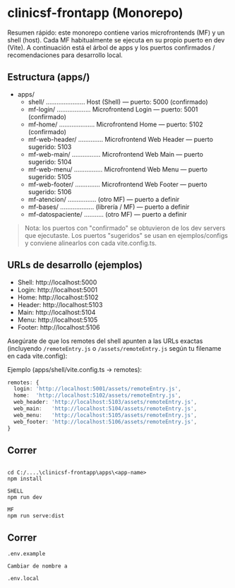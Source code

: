 # clinicsf-frontapp (Monorepo)

Resumen rápido: este monorepo contiene varios microfrontends (MF) y un shell (host). Cada MF habitualmente se ejecuta en su propio puerto en dev (Vite). A continuación está el árbol de apps y los puertos confirmados / recomendaciones para desarrollo local.

## Estructura (apps/)
- apps/
  - shell/ ...................... Host (Shell) — puerto: 5000 (confirmado)
  - mf-login/ ................... Microfrontend Login — puerto: 5001 (confirmado)
  - mf-home/ .................... Microfrontend Home — puerto: 5102 (confirmado)
  - mf-web-header/ .............. Microfrontend Web Header — puerto sugerido: 5103
  - mf-web-main/ ................ Microfrontend Web Main — puerto sugerido: 5104
  - mf-web-menu/ ................ Microfrontend Web Menu — puerto sugerido: 5105
  - mf-web-footer/ .............. Microfrontend Web Footer — puerto sugerido: 5106
  - mf-atencion/ ................ (otro MF) — puerto a definir
  - mf-bases/ ................... (librería / MF) — puerto a definir
  - mf-datospaciente/ ........... (otro MF) — puerto a definir

> Nota: los puertos con "confirmado" se obtuvieron de los dev servers que ejecutaste. Los puertos "sugeridos" se usan en ejemplos/configs y conviene alinearlos con cada vite.config.ts.

## URLs de desarrollo (ejemplos)
- Shell: http://localhost:5000
- Login: http://localhost:5001
- Home:  http://localhost:5102
- Header: http://localhost:5103
- Main: http://localhost:5104
- Menu: http://localhost:5105
- Footer: http://localhost:5106

Asegúrate de que los remotes del shell apunten a las URLs exactas (incluyendo `/remoteEntry.js` o `/assets/remoteEntry.js` según tu filename en cada vite.config):

Ejemplo (apps/shell/vite.config.ts -> remotes):
````typescript
remotes: {
  login: 'http://localhost:5001/assets/remoteEntry.js',
  home:  'http://localhost:5102/assets/remoteEntry.js',
  web_header: 'http://localhost:5103/assets/remoteEntry.js',
  web_main:   'http://localhost:5104/assets/remoteEntry.js',
  web_menu:   'http://localhost:5105/assets/remoteEntry.js',
  web_footer: 'http://localhost:5106/assets/remoteEntry.js',
}

````



## Correr 
````

cd C:/....\clinicsf-frontapp\apps\<app-name>
npm install     

SHELL
npm run dev

MF
npm run serve:dist
````

## Correr 
````
.env.example 

Cambiar de nombre a 

.env.local

````